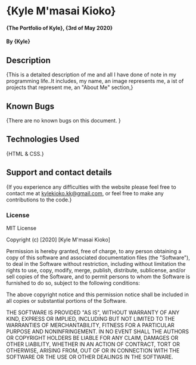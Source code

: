 # {Kyle M'masai Kioko}
#### {The Portfolio of Kyle}, {3rd of May 2020}

#### By **{Kyle}**

## Description
{This is a detaited description of me and all I have done of note in my programming life..It includes, my name, an image represents me, a ist of projects that represent me, an "About Me" section,}
## Known Bugs
{There are no known bugs on this document. }

## Technologies Used
{HTML & CSS.}

## Support and contact details
{If you experience any difficulties with the website please feel free to contact me at kylekioko.kk@gmail.com, or feel free to make any contributions to the code.}

### License
MIT License

Copyright (c) [2020] [Kyle M'masai Kioko]

Permission is hereby granted, free of charge, to any person obtaining a copy
of this software and associated documentation files (the "Software"), to deal
in the Software without restriction, including without limitation the rights
to use, copy, modify, merge, publish, distribute, sublicense, and/or sell
copies of the Software, and to permit persons to whom the Software is
furnished to do so, subject to the following conditions:

The above copyright notice and this permission notice shall be included in all
copies or substantial portions of the Software.

THE SOFTWARE IS PROVIDED "AS IS", WITHOUT WARRANTY OF ANY KIND, EXPRESS OR
IMPLIED, INCLUDING BUT NOT LIMITED TO THE WARRANTIES OF MERCHANTABILITY,
FITNESS FOR A PARTICULAR PURPOSE AND NONINFRINGEMENT. IN NO EVENT SHALL THE
AUTHORS OR COPYRIGHT HOLDERS BE LIABLE FOR ANY CLAIM, DAMAGES OR OTHER
LIABILITY, WHETHER IN AN ACTION OF CONTRACT, TORT OR OTHERWISE, ARISING FROM,
OUT OF OR IN CONNECTION WITH THE SOFTWARE OR THE USE OR OTHER DEALINGS IN THE
SOFTWARE.